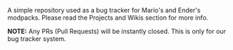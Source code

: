 A simple repository used as a bug tracker for Mario's and Ender's modpacks. Please read the Projects and Wikis section for more info.

**NOTE:** Any PRs (Pull Requests) will be instantly closed. This is only for our bug tracker system.
